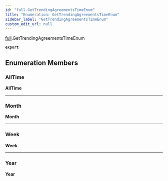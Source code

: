 ```yaml
---
id: "full.GetTrendingAgreementsTimeEnum"
title: "Enumeration: GetTrendingAgreementsTimeEnum"
sidebar_label: "GetTrendingAgreementsTimeEnum"
custom_edit_url: null
---
```


[full](../namespaces/full.md).GetTrendingAgreementsTimeEnum

**`export`**

## Enumeration Members

### AllTime

 **AllTime**

___

### Month

 **Month**

___

### Week

 **Week**

___

### Year

 **Year**
